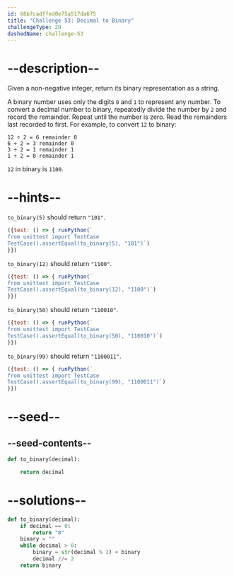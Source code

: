 ```yaml
---
id: 68b7cadffed0e75a517da675
title: "Challenge 53: Decimal to Binary"
challengeType: 29
dashedName: challenge-53
---
```


# --description--

Given a non-negative integer, return its binary representation as a string.

A binary number uses only the digits `0` and `1` to represent any number. To convert a decimal number to binary, repeatedly divide the number by `2` and record the remainder. Repeat until the number is zero. Read the remainders last recorded to first. For example, to convert `12` to binary:

```mathml
12 ÷ 2 = 6 remainder 0
6 ÷ 2 = 3 remainder 0
3 ÷ 2 = 1 remainder 1
1 ÷ 2 = 0 remainder 1
```

`12` in binary is `1100`.

# --hints--

`to_binary(5)` should return `"101"`.

```js
({test: () => { runPython(`
from unittest import TestCase
TestCase().assertEqual(to_binary(5), "101")`)
}})
```

`to_binary(12)` should return `"1100"`.

```js
({test: () => { runPython(`
from unittest import TestCase
TestCase().assertEqual(to_binary(12), "1100")`)
}})
```

`to_binary(50)` should return `"110010"`.

```js
({test: () => { runPython(`
from unittest import TestCase
TestCase().assertEqual(to_binary(50), "110010")`)
}})
```

`to_binary(99)` should return `"1100011"`.

```js
({test: () => { runPython(`
from unittest import TestCase
TestCase().assertEqual(to_binary(99), "1100011")`)
}})
```

# --seed--

## --seed-contents--

```py
def to_binary(decimal):

    return decimal
```

# --solutions--

```py
def to_binary(decimal):
    if decimal == 0:
        return "0"
    binary = ""
    while decimal > 0:
        binary = str(decimal % 2) + binary
        decimal //= 2
    return binary
```
